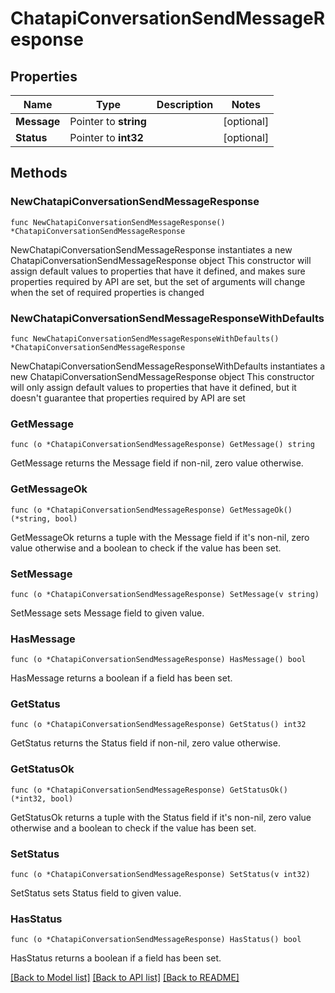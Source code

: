 # ChatapiConversationSendMessageResponse

## Properties

Name | Type | Description | Notes
------------ | ------------- | ------------- | -------------
**Message** | Pointer to **string** |  | [optional] 
**Status** | Pointer to **int32** |  | [optional] 

## Methods

### NewChatapiConversationSendMessageResponse

`func NewChatapiConversationSendMessageResponse() *ChatapiConversationSendMessageResponse`

NewChatapiConversationSendMessageResponse instantiates a new ChatapiConversationSendMessageResponse object
This constructor will assign default values to properties that have it defined,
and makes sure properties required by API are set, but the set of arguments
will change when the set of required properties is changed

### NewChatapiConversationSendMessageResponseWithDefaults

`func NewChatapiConversationSendMessageResponseWithDefaults() *ChatapiConversationSendMessageResponse`

NewChatapiConversationSendMessageResponseWithDefaults instantiates a new ChatapiConversationSendMessageResponse object
This constructor will only assign default values to properties that have it defined,
but it doesn't guarantee that properties required by API are set

### GetMessage

`func (o *ChatapiConversationSendMessageResponse) GetMessage() string`

GetMessage returns the Message field if non-nil, zero value otherwise.

### GetMessageOk

`func (o *ChatapiConversationSendMessageResponse) GetMessageOk() (*string, bool)`

GetMessageOk returns a tuple with the Message field if it's non-nil, zero value otherwise
and a boolean to check if the value has been set.

### SetMessage

`func (o *ChatapiConversationSendMessageResponse) SetMessage(v string)`

SetMessage sets Message field to given value.

### HasMessage

`func (o *ChatapiConversationSendMessageResponse) HasMessage() bool`

HasMessage returns a boolean if a field has been set.

### GetStatus

`func (o *ChatapiConversationSendMessageResponse) GetStatus() int32`

GetStatus returns the Status field if non-nil, zero value otherwise.

### GetStatusOk

`func (o *ChatapiConversationSendMessageResponse) GetStatusOk() (*int32, bool)`

GetStatusOk returns a tuple with the Status field if it's non-nil, zero value otherwise
and a boolean to check if the value has been set.

### SetStatus

`func (o *ChatapiConversationSendMessageResponse) SetStatus(v int32)`

SetStatus sets Status field to given value.

### HasStatus

`func (o *ChatapiConversationSendMessageResponse) HasStatus() bool`

HasStatus returns a boolean if a field has been set.


[[Back to Model list]](../README.md#documentation-for-models) [[Back to API list]](../README.md#documentation-for-api-endpoints) [[Back to README]](../README.md)


